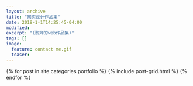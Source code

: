 ```yaml
---
layout: archive
title: "网页设计作品集"
date: 2018-1-1T14:25:45-04:00
modified:
excerpt: "(黎婵的web作品集)"
tags: []
image: 
  feature: contact me.gif
  teaser:
---
```



<div class="tiles">
{% for post in site.categories.portfolio %}
  {% include post-grid.html %}
{% endfor %}
</div><!-- /.tiles 把所有categories 有 portfolio 的列出来-->
